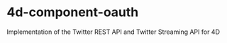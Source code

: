 4d-component-oauth
==================

Implementation of the Twitter REST API and Twitter Streaming API for 4D
